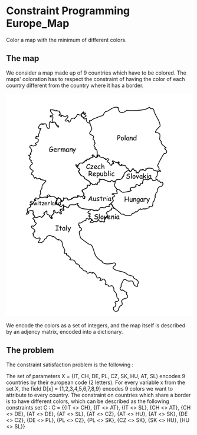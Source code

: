 # Constraint Programming Europe_Map
Color a map with the minimum of different colors.

## The map
We consider a map made up of 9 countries which have to be colored. The maps' coloration has to respect the constraint of having the color of each country different from the country where it has a border.

![Map](Europe_Map.png)

We encode the colors as a set of integers, and the map itself is described by an adjency matrix, encoded into a dictionary.


## The problem

The constraint satisfaction problem is the following :

The set of parameters X = {IT, CH, DE, PL, CZ, SK, HU, AT, SL) encodes 9 countries by their european code (2 letters). For every variable x from the set X, the field D[x] = {1,2,3,4,5,6,7,8,9} encodes 9 colors we want to attribute to every country.
The constraint on countries which share a border is to have different colors, which can be described as the following constraints set C :
C = {{IT <> CH}, {IT <> AT}, {IT <> SL}, {CH <> AT}, {CH <> DE}, {AT <> DE}, {AT <> SL}, {AT <> CZ}, {AT <> HU}, {AT <> SK}, {DE <> CZ}, {DE <> PL}, {PL <> CZ}, {PL <> SK}, {CZ <> SK}, {SK <> HU}, {HU <> SL}}
